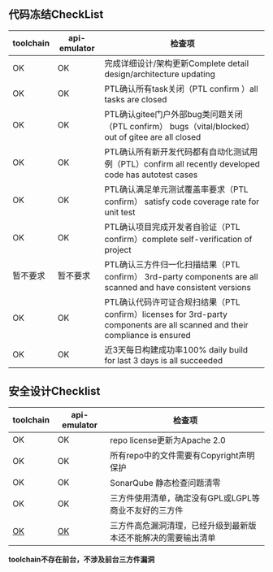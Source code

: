 ## 代码冻结CheckList

|toolchain|api-emulator|检查项|
|---|---|---|
| OK | OK  |  完成详细设计/架构更新Complete detail design/architecture updating  |
| OK  |  OK |  PTL确认所有task关闭（PTL confirm ）all tasks are closed  |
| OK  | OK |  PTL确认gitee门户外部bug类问题关闭（PTL confirm） bugs（vital/blocked） out of gitee are all closed |
| OK  | OK  |  PTL确认所有新开发代码都有自动化测试用例（PTL）confirm all recently developed code has autotest cases  |
| OK  | OK  |  PTL确认满足单元测试覆盖率要求（PTL confirm） satisfy code coverage rate for unit test   |
| OK  | OK  |  PTL确认项目完成开发者自验证（PTL confirm）complete self-verification of project   |
| 暂不要求  | 暂不要求  |  PTL确认三方件归一化扫描结果（PTL confirm） 3rd-party components  are all scanned and have consistent versions   |
| OK  | OK |  PTL确认代码许可证合规扫结果（PTL confirm）licenses for 3rd-party components are all scanned and their compliance is ensured  |
| OK  | OK |  近3天每日构建成功率100% daily build for last 3 days is all succeeded   |

## 安全设计Checklist

|toolchain|api-emulator|检查项|
|---|---|---|
| OK  | OK  |repo license更新为Apache 2.0  |
| OK  | OK  |所有repo中的文件需要有Copyright声明保护  |
| OK  | OK  |SonarQube 静态检查问题清零  |
| OK  | OK  |三方件使用清单，确定没有GPL或LGPL等商业不友好的三方件  |
| [OK](https://gitee.com/edgegallery/community/blob/master/Security%20WG/Meetings/01-09-2020%20Meeting%20Materials/appstore%203rd%20party.md)  | [OK](https://gitee.com/edgegallery/community/blob/master/Security%20WG/Meetings/01-09-2020%20Meeting%20Materials/developer%203rd%20party.md)  |三方件高危漏洞清理，已经升级到最新版本还不能解决的需要输出清单  |

**toolchain不存在前台，不涉及前台三方件漏洞**
